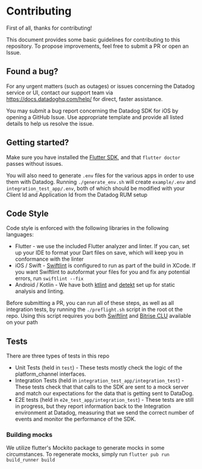 # Contributing

First of all, thanks for contributing!

This document provides some basic guidelines for contributing to this
repository. To propose improvements, feel free to submit a PR or open an Issue.

## Found a bug?
For any urgent matters (such as outages) or issues concerning the Datadog
service or UI, contact our support team via https://docs.datadoghq.com/help/ for
direct, faster assistance.

You may submit a bug report concerning the Datadog SDK for iOS by opening a
GitHub Issue. Use appropriate template and provide all listed details to help us
resolve the issue.

## Getting started?

Make sure you have installed the [Flutter
SDK](https://docs.flutter.dev/get-started/install), and that `flutter doctor`
passes without issues.

You will also need to generate `.env` files for the various apps in order to use
them with Datadog. Running `./generate_env.sh` will create `example/.env` and
`integration_test_app/.env`, both of which should be modified with your Client
Id and Application Id from the Datadog RUM setup

## Code Style

Code style is enforced with the following libraries in the following languages:

* Flutter - we use the included Flutter analyzer and linter. If you can, set up
  your IDE to format your Dart files on save, which will keep you in conformance
  with the linter
* iOS / Swift - [Swiftlint](https://github.com/realm/SwiftLint) is configured to
  run as part of the build in XCode. If you want Swiftlint to autoformat your
  files for you and fix any potential errors, run `swiftlint --fix`
* Android / Kotlin - We have both [ktlint](https://github.com/pinterest/ktlint)
  and [detekt](https://github.com/detekt/detekt) set up for static analysis and
  linting.

Before submitting a PR, you can run all of these steps, as well as all
integration tests, by running the `./preflight.sh` script in the root ot the
repo. Using this script requires you both
[Swiftlint](https://github.com/realm/SwiftLint) and [Bitrise
CLU](https://app.bitrise.io/cli) available on your path

## Tests

There are three types of tests in this repo

* Unit Tests (held in `test`) - These tests mostly check the logic of the
  platform_channel interfaces.
* Integration Tests (held in `integration_test_app/integration_test`) - These
  tests check that that calls to the SDK are sent to a mock server and match our
  expectations for the data that is getting sent to DataDog.
* E2E tests (held in `e2e_test_app/integration_test`) - These tests are still in
  progress, but they report information back to the Integration environment at
  Datadog, measuring that we send the correct number of events and monitor the
  performance of the SDK.

### Building mocks

We utilize flutter's Mockito package to generate mocks in some circumstances. To
regenerate mocks, simply run `flutter pub run build_runner build`

